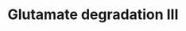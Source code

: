 ---
annotations:
- id: PW:0001382
  parent: classic metabolic pathway
  type: Pathway Ontology
  value: glutamate degradation pathway III
authors:
- J.Heckman
- MaintBot
- Christine Chichester
- Egonw
- Maxvanson
- Khanspers
citedin: ''
communities: []
description: Based on BioCyc.
last-edited: 2024-05-29
ndex: null
organisms:
- Saccharomyces cerevisiae
redirect_from:
- /index.php/Pathway:WP503
- /instance/WP503
- /instance/WP503_r130537
revision: r130537
schema-jsonld:
- '@context': https://schema.org/
  '@id': https://wikipathways.github.io/pathways/WP503.html
  '@type': Dataset
  creator:
    '@type': Organization
    name: WikiPathways
  description: Based on BioCyc.
  keywords:
  - 2-Oxoglutarate
  - Ammonia
  - GDH2
  - H+
  - H2O
  - L-glutamate
  - NAD
  - NADH
  license: CC0
  name: Glutamate degradation III
seo: CreativeWork
title: Glutamate degradation III
wpid: WP503
---